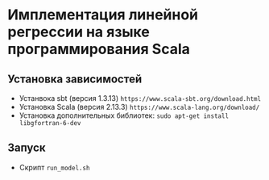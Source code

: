 # Имплементация линейной регрессии на языке программирования Scala

## Установка зависимостей
* Устанвока sbt (версия 1.3.13) `https://www.scala-sbt.org/download.html`
* Установка Scala (версия 2.13.3) `https://www.scala-lang.org/download/`
* Установка дополнительных библиотек: `sudo apt-get install libgfortran-6-dev`

## Запуск
* Скрипт `run_model.sh`
